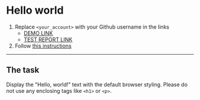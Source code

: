 # Hello world
1. Replace `<your_account>` with your Github username in the links
    - [DEMO LINK](https://DarMatt.github.io/layout_hello-world/) <br>
    - [TEST REPORT LINK](https://DarMatt.github.io/layout_hello-world/report/html_report/)
2. Follow [this instructions](https://mate-academy.github.io/layout_task-guideline/)
___

## The task
Display the "Hello, world!" text with the default browser styling. Please do not
use any enclosing tags like `<h1>` or `<p>`.
